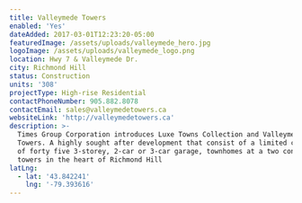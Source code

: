 ```yaml
---
title: Valleymede Towers
enabled: 'Yes'
dateAdded: 2017-03-01T12:23:20-05:00
featuredImage: /assets/uploads/valleymede_hero.jpg
logoImage: /assets/uploads/valleymede_logo.png
location: Hwy 7 & Valleymede Dr.
city: Richmond Hill
status: Construction
units: '308'
projectType: High-rise Residential
contactPhoneNumber: 905.882.8078
contactEmail: sales@valleymedetowers.ca
websiteLink: 'http://valleymedetowers.ca'
description: >-
  Times Group Corporation introduces Luxe Towns Collection and Valleymede
  Towers. A highly sought after development that consist of a limited collection
  of forty five 3-storey, 2-car or 3-car garage, townhomes at a two condominium
  towers in the heart of Richmond Hill
latLng:
  - lat: '43.842241'
    lng: '-79.393616'
---
```


